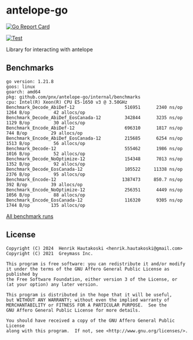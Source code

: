 antelope-go
===========

[![Go Report Card](https://goreportcard.com/badge/github.com/pnx/antelope-go)](https://goreportcard.com/report/github.com/pnx/antelope-go)

[![Test](https://github.com/pnx/antelope-go/actions/workflows/test.yml/badge.svg?branch=master&event=push)](https://github.com/pnx/antelope-go/actions/workflows/test.yml)

Library for interacting with antelope

Benchmarks
----------

```
go version: 1.21.8
goos: linux
goarch: amd64
pkg: github.com/pnx/antelope-go/internal/benchmarks
cpu: Intel(R) Xeon(R) CPU E5-1650 v3 @ 3.50GHz
Benchmark_Decode_AbiDef-12              	 516951	     2340 ns/op	   1264 B/op	     42 allocs/op
Benchmark_Decode_AbiDef_EosCanada-12    	 342844	     3235 ns/op	   1129 B/op	     30 allocs/op
Benchmark_Encode_AbiDef-12              	 696310	     1817 ns/op	    744 B/op	     29 allocs/op
Benchmark_Encode_AbiDef_EosCanada-12    	 215685	     6254 ns/op	   1513 B/op	     56 allocs/op
Benchmark_Decode-12                     	 555462	     1986 ns/op	   1016 B/op	     52 allocs/op
Benchmark_Decode_NoOptimize-12          	 154348	     7013 ns/op	   1352 B/op	     92 allocs/op
Benchmark_Decode_EosCanada-12           	 105522	    11338 ns/op	   2376 B/op	     95 allocs/op
Benchmark_Encode-12                     	1387473	    850.7 ns/op	    392 B/op	     39 allocs/op
Benchmark_Encode_NoOptimize-12          	 256351	     4449 ns/op	   1056 B/op	     88 allocs/op
Benchmark_Encode_EosCanada-12           	 116320	     9305 ns/op	   1744 B/op	    135 allocs/op
```

[All benchmark runs](https://github.com/pnx/antelope-go/actions/workflows/benchmark.yml)


License
-------

```
Copyright (C) 2024  Henrik Hautakoski <henrik.hautakoski@gmail.com>
Copyright (C) 2021  Greymass Inc.

This program is free software: you can redistribute it and/or modify
it under the terms of the GNU Affero General Public License as published by
the Free Software Foundation, either version 3 of the License, or
(at your option) any later version.

This program is distributed in the hope that it will be useful,
but WITHOUT ANY WARRANTY; without even the implied warranty of
MERCHANTABILITY or FITNESS FOR A PARTICULAR PURPOSE.  See the
GNU Affero General Public License for more details.

You should have received a copy of the GNU Affero General Public License
along with this program.  If not, see <http://www.gnu.org/licenses/>.
```
